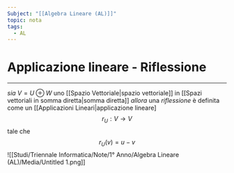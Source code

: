 ```yaml
---
Subject: "[[Algebra Lineare (AL)]]"
topic: nota
tags:
  - AL
---
```

# Applicazione lineare - Riflessione
---
_sia_ $V = U \oplus W$  uno [[Spazio Vettoriale|spazio vettoriale]] in [[Spazi vettoriali in somma diretta|somma diretta]]
_allora_ una _riflessione_ è definita come un [[Applicazioni Lineari|applicazione lineare]$$
r_U: V\rightarrow V
$$tale che $$
r_U(v)=u-v
$$![[Studi/Triennale Informatica/Note/1° Anno/Algebra Lineare (AL)/Media/Untitled 1.png]]